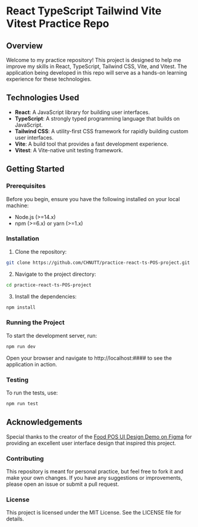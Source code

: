 # React TypeScript Tailwind Vite Vitest Practice Repo

## Overview

Welcome to my practice repository! This project is designed to help me improve my skills in React, TypeScript, Tailwind CSS, Vite, and Vitest. The application being developed in this repo will serve as a hands-on learning experience for these technologies.

## Technologies Used

- **React**: A JavaScript library for building user interfaces.
- **TypeScript**: A strongly typed programming language that builds on JavaScript.
- **Tailwind CSS**: A utility-first CSS framework for rapidly building custom user interfaces.
- **Vite**: A build tool that provides a fast development experience.
- **Vitest**: A Vite-native unit testing framework.

## Getting Started

### Prerequisites

Before you begin, ensure you have the following installed on your local machine:

- Node.js (>=14.x)
- npm (>=6.x) or yarn (>=1.x)

### Installation

1. Clone the repository:

  ```bash
  git clone https://github.com/CHNUTT/practice-react-ts-POS-project.git
  ```
  
2. Navigate to the project directory:

  ```bash
  cd practice-react-ts-POS-project
  ```

3. Install the dependencies:

  ```bash
  npm install
  ```

### Running the Project
To start the development server, run:

  ```bash
  npm run dev
  ```
  Open your browser and navigate to http://localhost:#### to see the application in action.

### Testing
To run the tests, use:

  ```bash
  npm run test
  ```

## Acknowledgements

Special thanks to the creator of the [Food POS UI Design Demo on Figma](https://www.figma.com/community/file/973011309777259761/food-pos-ui-design-demo) for providing an excellent user interface design that inspired this project.

### Contributing
This repository is meant for personal practice, but feel free to fork it and make your own changes. If you have any suggestions or improvements, please open an issue or submit a pull request.

### License
This project is licensed under the MIT License. See the LICENSE file for details.
